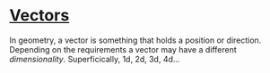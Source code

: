 # [Vectors](https://paroj.github.io/gltut/Basics/Introduction.html#idp270)
In geometry, a vector is something that holds a position or direction. Depending on the requirements a vector
may have a different _dimensionality_. Superficically, 1d, 2d, 3d, 4d...

